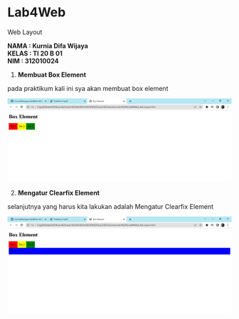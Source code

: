 # Lab4Web
Web Layout

**NAMA : Kurnia Difa Wijaya**<br>
**KELAS : TI 20 B 01**<br>
**NIM : 312010024**


1. **Membuat Box Element**

pada praktikum kali ini sya akan membuat box element

![Membuat Box Element](gambar1.PNG)

2. **Mengatur Clearfix Element**

selanjutnya yang harus kita lakukan adalah Mengatur Clearfix Element

![Mengatur Clearfix Element](gambar2.PNG)
